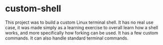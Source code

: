 # custom-shell
This project was to build a custom Linux terminal shell. It has no real use case, it was made simply as a learning exercise to overall learn how a shell works, and more specifically how forking can be used. It has a few custom commands. It can also handle standard terminal commands.
